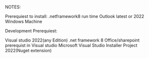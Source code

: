 NOTES:

Prerequiest to install:
.netframework8 run time
Outlook latest or 2022
Windows Machine 

Development Prerequiest:

Visual studio 2022(any Edition)
.net framework 8 
Office/sharepoint prerequist in Visual studio
Microsoft Visual Studio Installer Project 2022(Nuget extension)

